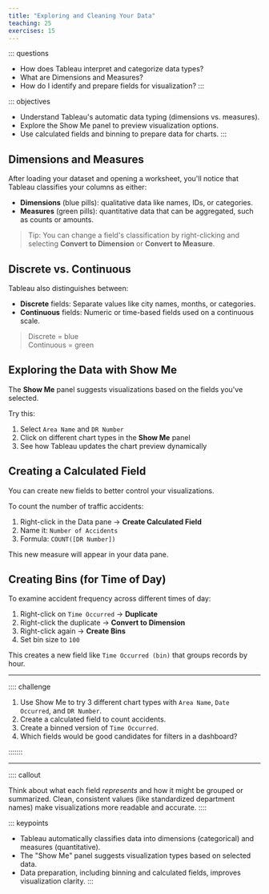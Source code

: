 ```yaml
---
title: "Exploring and Cleaning Your Data"
teaching: 25
exercises: 15
---
```


::: questions
- How does Tableau interpret and categorize data types?
- What are Dimensions and Measures?
- How do I identify and prepare fields for visualization?
:::

::: objectives
- Understand Tableau's automatic data typing (dimensions vs. measures).
- Explore the Show Me panel to preview visualization options.
- Use calculated fields and binning to prepare data for charts.
:::

## Dimensions and Measures

After loading your dataset and opening a worksheet, you'll notice that Tableau classifies your columns as either:

- **Dimensions** (blue pills): qualitative data like names, IDs, or categories.
- **Measures** (green pills): quantitative data that can be aggregated, such as counts or amounts.

> Tip: You can change a field's classification by right-clicking and selecting **Convert to Dimension** or **Convert to Measure**.

## Discrete vs. Continuous

Tableau also distinguishes between:

- **Discrete** fields: Separate values like city names, months, or categories.
- **Continuous** fields: Numeric or time-based fields used on a continuous scale.

> Discrete = blue  
> Continuous = green

## Exploring the Data with Show Me

The **Show Me** panel suggests visualizations based on the fields you've selected.

Try this:

1. Select `Area Name` and `DR Number`
2. Click on different chart types in the **Show Me** panel
3. See how Tableau updates the chart preview dynamically

## Creating a Calculated Field

You can create new fields to better control your visualizations.

To count the number of traffic accidents:

1. Right-click in the Data pane → **Create Calculated Field**
2. Name it: `Number of Accidents`
3. Formula: `COUNT([DR Number])`

This new measure will appear in your data pane.

## Creating Bins (for Time of Day)

To examine accident frequency across different times of day:

1. Right-click on `Time Occurred` → **Duplicate**
2. Right-click the duplicate → **Convert to Dimension**
3. Right-click again → **Create Bins**
4. Set bin size to `100`

This creates a new field like `Time Occurred (bin)` that groups records by hour.

---

:::: challenge

1. Use Show Me to try 3 different chart types with `Area Name`, `Date Occurred`, and `DR Number`.
2. Create a calculated field to count accidents.
3. Create a binned version of `Time Occurred`.
4. Which fields would be good candidates for filters in a dashboard?

:::::::

---
:::: callout

Think about what each field *represents* and how it might be grouped or summarized. Clean, consistent values (like standardized department names) make visualizations more readable and accurate.
:::: 


::: keypoints
- Tableau automatically classifies data into dimensions (categorical) and measures (quantitative).
- The "Show Me" panel suggests visualization types based on selected data.
- Data preparation, including binning and calculated fields, improves visualization clarity.
:::
